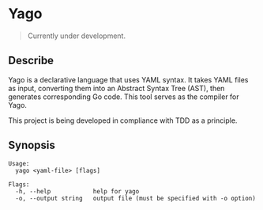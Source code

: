 # Yago

> Currently under development.

## Describe

Yago is a declarative language that uses YAML syntax. It takes YAML files as input, converting them into an Abstract
Syntax Tree (AST), then generates corresponding Go code. This tool serves as the compiler for Yago.

This project is being developed in compliance with TDD as a principle.

## Synopsis

```
Usage:
  yago <yaml-file> [flags]

Flags:
  -h, --help            help for yago
  -o, --output string   output file (must be specified with -o option)
```
